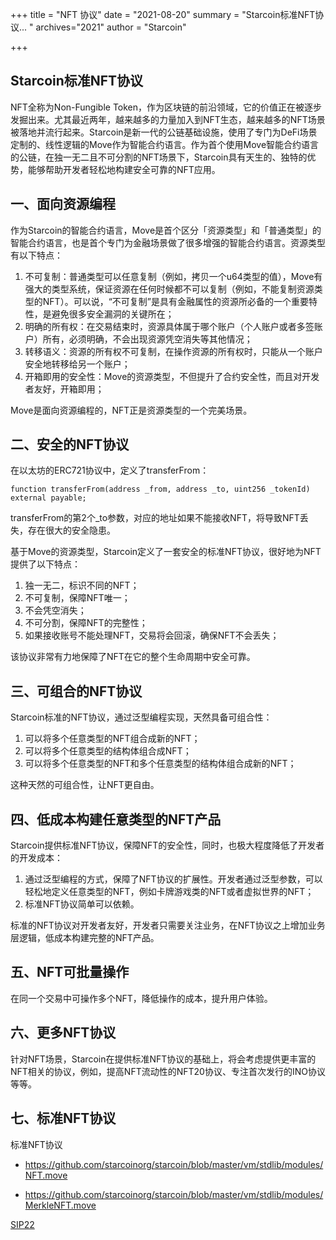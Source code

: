 +++
title = "NFT 协议"
date = "2021-08-20"
summary = "Starcoin标准NFT协议... "
archives="2021"
author = "Starcoin"

+++

## Starcoin标准NFT协议

NFT全称为Non-Fungible Token，作为区块链的前沿领域，它的价值正在被逐步发掘出来。尤其最近两年，越来越多的力量加入到NFT生态，越来越多的NFT场景被落地并流行起来。Starcoin是新一代的公链基础设施，使用了专门为DeFi场景定制的、线性逻辑的Move作为智能合约语言。作为首个使用Move智能合约语言的公链，在独一无二且不可分割的NFT场景下，Starcoin具有天生的、独特的优势，能够帮助开发者轻松地构建安全可靠的NFT应用。



## 一、面向资源编程

作为Starcoin的智能合约语言，Move是首个区分「资源类型」和「普通类型」的智能合约语言，也是首个专门为金融场景做了很多增强的智能合约语言。资源类型有以下特点：

1. 不可复制：普通类型可以任意复制（例如，拷贝一个u64类型的值），Move有强大的类型系统，保证资源在任何时候都不可以复制（例如，不能复制资源类型的NFT）。可以说，“不可复制”是具有金融属性的资源所必备的一个重要特性，是避免很多安全漏洞的关键所在；
2. 明确的所有权：在交易结束时，资源具体属于哪个账户（个人账户或者多签账户）所有，必须明确，不会出现资源凭空消失等其他情况；
3. 转移语义：资源的所有权不可复制，在操作资源的所有权时，只能从一个账户安全地转移给另一个账户；
4. 开箱即用的安全性：Move的资源类型，不但提升了合约安全性，而且对开发者友好，开箱即用；

Move是面向资源编程的，NFT正是资源类型的一个完美场景。



## 二、安全的NFT协议

在以太坊的ERC721协议中，定义了transferFrom：

```
function transferFrom(address _from, address _to, uint256 _tokenId) external payable;
```

transferFrom的第2个_to参数，对应的地址如果不能接收NFT，将导致NFT丢失，存在很大的安全隐患。

基于Move的资源类型，Starcoin定义了一套安全的标准NFT协议，很好地为NFT提供了以下特点：

1. 独一无二，标识不同的NFT；
2. 不可复制，保障NFT唯一；
3. 不会凭空消失；
4. 不可分割，保障NFT的完整性；
5. 如果接收账号不能处理NFT，交易将会回滚，确保NFT不会丢失；

该协议非常有力地保障了NFT在它的整个生命周期中安全可靠。



## 三、可组合的NFT协议

Starcoin标准的NFT协议，通过泛型编程实现，天然具备可组合性：

1. 可以将多个任意类型的NFT组合成新的NFT；
2. 可以将多个任意类型的结构体组合成NFT；
3. 可以将多个任意类型的NFT和多个任意类型的结构体组合成新的NFT；

这种天然的可组合性，让NFT更自由。



## 四、低成本构建任意类型的NFT产品

Starcoin提供标准NFT协议，保障NFT的安全性，同时，也极大程度降低了开发者的开发成本：

1. 通过泛型编程的方式，保障了NFT协议的扩展性。开发者通过泛型参数，可以轻松地定义任意类型的NFT，例如卡牌游戏类的NFT或者虚拟世界的NFT；
2. 标准NFT协议简单可以依赖。

标准的NFT协议对开发者友好，开发者只需要关注业务，在NFT协议之上增加业务层逻辑，低成本构建完整的NFT产品。



## 五、NFT可批量操作

在同一个交易中可操作多个NFT，降低操作的成本，提升用户体验。



## 六、更多NFT协议

针对NFT场景，Starcoin在提供标准NFT协议的基础上，将会考虑提供更丰富的NFT相关的协议，例如，提高NFT流动性的NFT20协议、专注首次发行的INO协议等等。



## 七、标准NFT协议

标准NFT协议

* https://github.com/starcoinorg/starcoin/blob/master/vm/stdlib/modules/NFT.move

* https://github.com/starcoinorg/starcoin/blob/master/vm/stdlib/modules/MerkleNFT.move

[SIP22](https://github.com/starcoinorg/sips/blob/master/sip-22/index.zh.md)